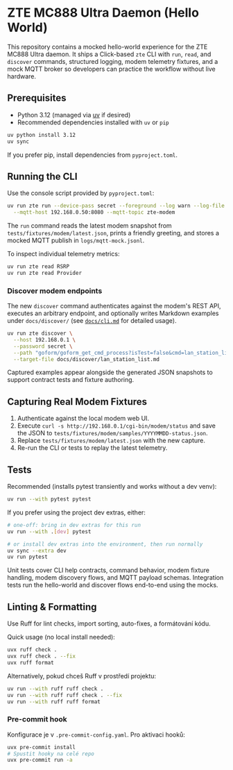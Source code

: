 # ZTE MC888 Ultra Daemon (Hello World)

This repository contains a mocked hello-world experience for the ZTE MC888 Ultra daemon. It ships a Click-based `zte` CLI with
`run`, `read`, and `discover` commands, structured logging, modem telemetry fixtures, and a mock MQTT broker so developers can
practice the workflow without live hardware.

## Prerequisites
- Python 3.12 (managed via [uv](https://github.com/astral-sh/uv) if desired)
- Recommended dependencies installed with `uv` or `pip`

```bash
uv python install 3.12
uv sync
```

If you prefer pip, install dependencies from `pyproject.toml`.

## Running the CLI
Use the console script provided by `pyproject.toml`:

```bash
uv run zte run --device-pass secret --foreground --log warn --log-file ./logs/zte.log \
  --mqtt-host 192.168.0.50:8080 --mqtt-topic zte-modem
```

The `run` command reads the latest modem snapshot from `tests/fixtures/modem/latest.json`, prints a friendly greeting, and stores
a mocked MQTT publish in `logs/mqtt-mock.jsonl`.

To inspect individual telemetry metrics:

```bash
uv run zte read RSRP
uv run zte read Provider
```

### Discover modem endpoints

The new `discover` command authenticates against the modem's REST API, executes an arbitrary endpoint, and optionally writes
Markdown examples under `docs/discover/` (see [`docs/cli.md`](docs/cli.md) for detailed usage).

```bash
uv run zte discover \
  --host 192.168.0.1 \
  --password secret \
  --path "goform/goform_get_cmd_process?isTest=false&cmd=lan_station_list" \
  --target-file docs/discover/lan_station_list.md
```

Captured examples appear alongside the generated JSON snapshots to support contract tests and fixture authoring.

## Capturing Real Modem Fixtures
1. Authenticate against the local modem web UI.
2. Execute `curl -s http://192.168.0.1/cgi-bin/modem/status` and save the JSON to
   `tests/fixtures/modem/samples/YYYYMMDD-status.json`.
3. Replace `tests/fixtures/modem/latest.json` with the new capture.
4. Re-run the CLI or tests to replay the latest telemetry.

## Tests
Recommended (installs pytest transiently and works without a dev venv):

```bash
uv run --with pytest pytest
```

If you prefer using the project dev extras, either:

```bash
# one-off: bring in dev extras for this run
uv run --with .[dev] pytest

# or install dev extras into the environment, then run normally
uv sync --extra dev
uv run pytest
```

Unit tests cover CLI help contracts, command behavior, modem fixture handling, modem discovery flows, and MQTT payload schemas.
Integration tests run the hello-world and discover flows end-to-end using the mocks.

## Linting & Formatting
Use Ruff for lint checks, import sorting, auto-fixes, a formátování kódu.

Quick usage (no local install needed):

```bash
uvx ruff check .
uvx ruff check . --fix
uvx ruff format
```

Alternatively, pokud chceš Ruff v prostředí projektu:

```bash
uv run --with ruff ruff check .
uv run --with ruff ruff check . --fix
uv run --with ruff ruff format
```

### Pre-commit hook
Konfigurace je v `.pre-commit-config.yaml`. Pro aktivaci hooků:

```bash
uvx pre-commit install
# Spustit hooky na celé repo
uvx pre-commit run -a
```
